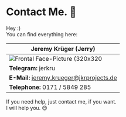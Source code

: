 # Contact Me. 💬
Hey :)<br />
You can find everything here:<br />

| Jeremy Krüger (Jerry) |
| -------- |
| ![Frontal Face-Picture (320x320](https://jkr-personal-files-993857686066.s3.eu-central-1.amazonaws.com/Frontal-Face-Picture_320x320.jpg)   |
| **Telegram:** jerkru |
| **E-Mail:** jeremy.krueger@jkrprojects.de |
| **Telephone:** 0171 / 5849 285 |

If you need help, just contact me, if you want.<br />
I will help you. 😊
